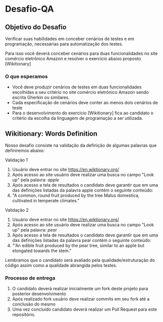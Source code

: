 # Desafio-QA

## Objetivo do Desafio

Verificar suas habilidades em conceber cenários de testes e em programação, necessárias para automatização dos testes.

Para isso você deverá conceber cenários para duas funcionalidades no site comércio eletrônico Amazon e resolver o exercício abaixo proposto [Wikitionary]

### O que esperamos ###

* Você deve produzir cenários de testes em duas funcionalidades escolhidas a seu critério no site comércio eletrônico Amazon sendo escrita Gherkin ou similares.
* Cada especificação de cenários deve conter ao menos dois cenários de teste
* Para o desenvolvimento do exercício [Wikitionary] fica ao candidato o critério da escolha da linguagem de programação a ser utilizada.

## Wikitionary: Words Definition
Nosso desafio consiste na validação da definição de algumas palavras que definiremos abaixo:

Validação 1
1. Usuário deve entrar no site https://en.wiktionary.org/
2. Após acesso ao site usuário deve realizar uma busca no campo "Look up" pela palavra: *apple*
3. Após acesso a tela de resultados o candidato deve garantir que em uma das definições listadas da palavra apple contém o seguinte conteúdo:
4. "A common, round fruit produced by the tree Malus domestica, cultivated in temperate climates."

Validação 2
1. Usuário deve entrar no site https://en.wiktionary.org/
2. Após acesso ao site usuário deve realizar uma busca no campo "Look up" pela palavra: *pear*
3. Após acesso a tela de resultados o candidato deve garantir que em uma das definições listadas da palavra pear contém o seguinte conteúdo:
4. "'An edible fruit produced by the pear tree, similar to an apple but elongated towards the stem."

Lembramos que o candidato será avaliado pela qualidade/estruturação do código assim como a qualidade abrangida pelos testes.


### Processo de entrega ###
1. O candidato deverá realizar inicialmente um fork deste projeto para posterior desenvolvimento
2. Após realizado fork usuário deve realizar commits em seu fork até a conclusão do mesmo
3. Uma vez concluído candidato deverá realizar um  Pull Request para este repositório.
